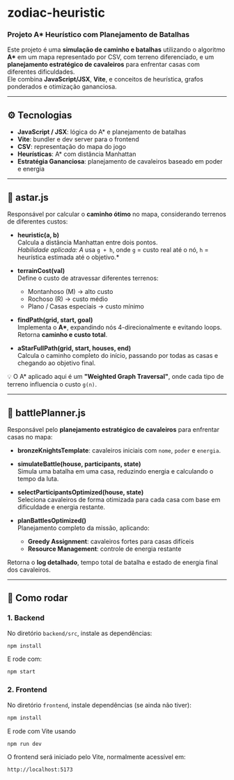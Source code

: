 # zodiac-heuristic

### Projeto A* Heurístico com Planejamento de Batalhas

Este projeto é uma **simulação de caminho e batalhas** utilizando o algoritmo **A\*** em um mapa representado por CSV, com terreno diferenciado, e um **planejamento estratégico de cavaleiros** para enfrentar casas com diferentes dificuldades.  
Ele combina **JavaScript/JSX**, **Vite**, e conceitos de heurística, grafos ponderados e otimização gananciosa.


---

## ⚙️ Tecnologias

- **JavaScript / JSX**: lógica do A* e planejamento de batalhas  
- **Vite**: bundler e dev server para o frontend  
- **CSV**: representação do mapa do jogo  
- **Heurísticas**: A* com distância Manhattan  
- **Estratégia Gananciosa**: planejamento de cavaleiros baseado em poder e energia  

---

## 🔹 astar.js

Responsável por calcular o **caminho ótimo** no mapa, considerando terrenos de diferentes custos:

- **heuristic(a, b)**  
  Calcula a distância Manhattan entre dois pontos.  
  *Habilidade aplicada: A* usa `g + h`, onde `g` = custo real até o nó, `h` = heurística estimada até o objetivo.*

- **terrainCost(val)**  
  Define o custo de atravessar diferentes terrenos:  
  - Montanhoso (M) → alto custo  
  - Rochoso (R) → custo médio  
  - Plano / Casas especiais → custo mínimo  

- **findPath(grid, start, goal)**  
  Implementa o **A\***, expandindo nós 4-direcionalmente e evitando loops. Retorna **caminho e custo total**.

- **aStarFullPath(grid, start, houses, end)**  
  Calcula o caminho completo do início, passando por todas as casas e chegando ao objetivo final.  

💡 O A* aplicado aqui é um **"Weighted Graph Traversal"**, onde cada tipo de terreno influencia o custo `g(n)`.

---

## 🔹 battlePlanner.js

Responsável pelo **planejamento estratégico de cavaleiros** para enfrentar casas no mapa:

- **bronzeKnightsTemplate**: cavaleiros iniciais com `nome`, `poder` e `energia`.  

- **simulateBattle(house, participants, state)**  
  Simula uma batalha em uma casa, reduzindo energia e calculando o tempo da luta.  

- **selectParticipantsOptimized(house, state)**  
  Seleciona cavaleiros de forma otimizada para cada casa com base em dificuldade e energia restante.  

- **planBattlesOptimized()**  
  Planejamento completo da missão, aplicando:
  - **Greedy Assignment**: cavaleiros fortes para casas difíceis  
  - **Resource Management**: controle de energia restante  

Retorna o **log detalhado**, tempo total de batalha e estado de energia final dos cavaleiros.

---

## 🚀 Como rodar

### 1. Backend
No diretório `backend/src`, instale as dependências:

```bash
npm install
```

E rode com:

```bash
npm start
```

### 2. Frontend
No diretório `frontend`, instale dependências (se ainda não tiver):

```bash
npm install
```

E rode com Vite usando

```bash
npm run dev
```

O frontend será iniciado pelo Vite, normalmente acessível em:

```bash
http://localhost:5173
```



